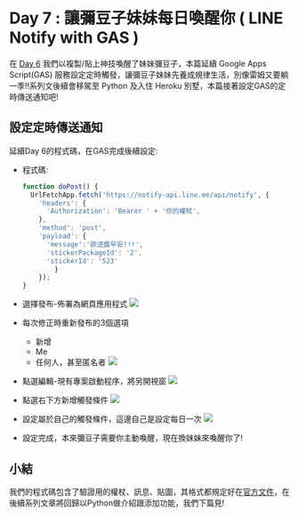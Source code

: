 # Day 7 : 讓彌豆子妹妹每日喚醒你 ( LINE Notify with GAS )

在 [Day 6](https://ithelp.ithome.com.tw/articles/10233841) 我們以複製/貼上神技喚醒了妹妹彌豆子，本篇延續 Google Apps Script(GAS) 服務設定定時觸發，讓彌豆子妹妹先養成規律生活，別像雷姆又要躺一季!!系列文後續會移駕至 Python 及入住 Heroku 別墅，本篇接著設定GAS的定時傳送通知吧!

## 設定定時傳送通知
延續Day 6的程式碼，在GAS完成後續設定:
- 程式碼:
    ```javascript
    function doPost() {
      UrlFetchApp.fetch('https://notify-api.line.me/api/notify', {
        'headers': {
          'Authorization': 'Bearer ' + '你的權杖',
        },
        'method': 'post',
        'payload': {
          'message':'歐逆醬早安!!!',
          'stickerPackageId': '2',
          'stickerId': '523'
            }
        });
    }
    ```
- 選擇發布-佈署為網頁應用程式
  ![](https://i.imgur.com/ZHwVQKD.png)
- 每次修正時重新發布的3個選項
    - 新增
    - Me
    - 任何人，甚至匿名者
    ![](https://i.imgur.com/UcGDSVT.png)
- 點選編輯-現有專案啟動程序，將另開視窗
  ![](https://i.imgur.com/qwlXJDc.png)
- 點選右下方新增觸發條件
  ![](https://i.imgur.com/ZvHopUy.png)


- 設定屬於自己的觸發條件，這邊自己是設定每日一次
  ![](https://i.imgur.com/pK4U9G4.png)

- 設定完成，本來彌豆子需要你主動喚醒，現在換妹妹來喚醒你了!

## 小結
我們的程式碼包含了驗證用的權杖、訊息、貼圖，其格式都規定好在[官方文件](https://notify-bot.line.me/zh_TW/)，在後續系列文章將回歸以Python做介紹跟添加功能，我們下篇見!